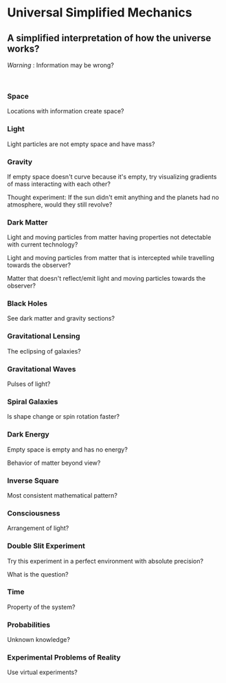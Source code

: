 # Universal Simplified Mechanics

## A simplified interpretation of how the universe works?

*Warning* : Information may be wrong?

<br/>

### Space

Locations with information create space?

### Light

Light particles are not empty space and have mass?

### Gravity

If empty space doesn't curve because it's empty, try visualizing gradients of mass interacting with each other?

Thought experiment: If the sun didn't emit anything and the planets had no atmosphere, would they still revolve?

### Dark Matter

Light and moving particles from matter having properties not detectable with current technology?

Light and moving particles from matter that is intercepted while travelling towards the observer?

Matter that doesn't reflect/emit light and moving particles towards the observer?

### Black Holes

See dark matter and gravity sections?

### Gravitational Lensing

The eclipsing of galaxies?

### Gravitational Waves

Pulses of light?

### Spiral Galaxies

Is shape change or spin rotation faster?

### Dark Energy

Empty space is empty and has no energy?

Behavior of matter beyond view?

### Inverse Square

Most consistent mathematical pattern?

### Consciousness

Arrangement of light?

### Double Slit Experiment

Try this experiment in a perfect environment with absolute precision?

What is the question?

### Time

Property of the system?

### Probabilities

Unknown knowledge?

### Experimental Problems of Reality

Use virtual experiments?
